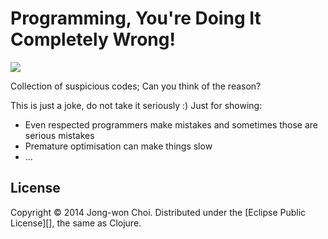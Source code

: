 # Programming, You're Doing It Completely Wrong!


![](http://www.catonmat.net/blog/wp-content/uploads/2008/12/john-mccarthy-programming-wrong.jpg)


Collection of suspicious codes; Can you think of the reason?

This is just a joke, do not take it seriously :) Just for showing:
  * Even respected programmers make mistakes and sometimes those are serious mistakes
  * Premature optimisation can make things slow
  * ...

## License

Copyright &copy; 2014 Jong-won Choi. Distributed under the [Eclipse Public License][], the same as Clojure.
